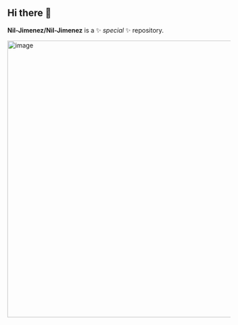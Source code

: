 ## Hi there 👋


**Nil-Jimenez/Nil-Jimenez** is a ✨ _special_ ✨ repository.


<img width="659" height="624" alt="image" src="https://github.com/user-attachments/assets/8d91abc7-5c23-4c25-9d03-23d7e3280122" />

                                                                                                                              
                                                                                                    


